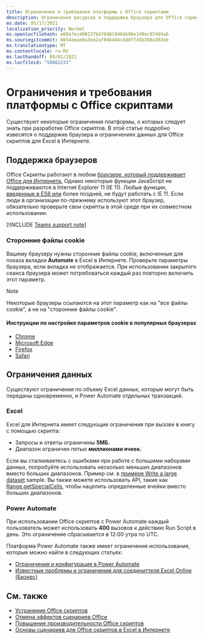 ```yaml
---
title: Ограничения и требования платформы с Office скриптами
description: Ограничения ресурсов и поддержка браузера для Office скриптов при Excel в Интернете
ms.date: 05/17/2021
localization_priority: Normal
ms.openlocfilehash: e60a7ecd00237bb704819d04b90e1d9ac974d4a6
ms.sourcegitcommit: 6654aeae8a3ee2af84b4d4c4d8ff45b360a303eb
ms.translationtype: MT
ms.contentlocale: ru-RU
ms.lasthandoff: 09/02/2021
ms.locfileid: "58862231"
---
```

# <a name="platform-limits-and-requirements-with-office-scripts"></a>Ограничения и требования платформы с Office скриптами

Существуют некоторые ограничения платформы, о которых следует знать при разработке Office скриптов. В этой статье подробно извесятся о поддержке браузера и ограничениях данных для Office скриптов для Excel в Интернете.

## <a name="browser-support"></a>Поддержка браузеров

Office Скрипты работают в любом [браузере, который поддерживает Office для Интернета.](https://support.microsoft.com/office/ad1303e0-a318-47aa-b409-d3a5eb44e452) Однако некоторые функции JavaScript не поддерживаются в Internet Explorer 11 (IE 11). Любые функции, [введенные в ES6 или](https://www.w3schools.com/Js/js_es6.asp) более поздней, не будут работать с IE 11. Если люди в организации по-прежнему используют этот браузер, обязательно проверьте свои скрипты в этой среде при их совместном использовании.

[!INCLUDE [Teams support note](../includes/teams-support-note.md)]

### <a name="third-party-cookies"></a>Сторонние файлы cookie

Вашему браузеру нужны сторонние файлы cookie, включенные для показа вкладки **Automate** в Excel в Интернете. Проверьте параметры браузера, если вкладка не отображается. При использовании закрытого сеанса браузера может потребоваться каждый раз повторно включить этот параметр.

> [!NOTE]
> Некоторые браузеры ссылаются на этот параметр как на "все файлы cookie", а не на "сторонние файлы cookie".

#### <a name="instructions-for-adjusting-cookie-settings-in-popular-browsers"></a>Инструкции по настройке параметров cookie в популярных браузерах

- [Chrome](https://support.google.com/chrome/answer/95647)
- [Microsoft Edge](https://support.microsoft.com/microsoft-edge/597f04f2-c0ce-f08c-7c2b-541086362bd2)
- [Firefox](https://support.mozilla.org/kb/disable-third-party-cookies)
- [Safari](https://support.apple.com/guide/safari/manage-cookies-and-website-data-sfri11471/mac)

## <a name="data-limits"></a>Ограничения данных

Существуют ограничения по объему Excel данных, которые могут быть переданы одновременно, и Power Automate отдельных транзакций.

### <a name="excel"></a>Excel

Excel для Интернета имеет следующие ограничения при вызове в книгу с помощью скрипта:

- Запросы и ответы ограничены **5МБ.**
- Диапазон ограничен пятью **миллионами ячеек.**

Если вы сталкиваетесь с ошибками при работе с большими наборами данных, попробуйте использовать несколько меньших диапазонов вместо больших диапазонов. Пример см. в [примере Write a large dataset](../resources/samples/write-large-dataset.md) sample. Вы также можете использовать API, такие как [Range.getSpecialCells,](/javascript/api/office-scripts/excelscript/excelscript.range#getSpecialCells_cellType__cellValueType_) чтобы нацелить определенные ячейки вместо больших диапазонов.

### <a name="power-automate"></a>Power Automate

При использовании Office скриптов с Power Automate каждый пользователь может использовать **400** вызовов к действию Run Script в день. Это ограничение сбрасывается в 12:00 утра по UTC.

Платформа Power Automate также имеет ограничения использования, которые можно найти в следующих статьях:

- [Ограничения и конфигурация в Power Automate](/power-automate/limits-and-config)
- [Известные проблемы и ограничения для соединиттеля Excel Online (Бизнес)](/connectors/excelonlinebusiness/#known-issues-and-limitations)

## <a name="see-also"></a>См. также

- [Устранение Office скриптов](troubleshooting.md)
- [Отмена эффектов сценариев Office](undo.md)
- [Повышение производительности Office скриптов](../develop/web-client-performance.md)
- [Основы сценариев для Office скриптов в Excel в Интернете](../develop/scripting-fundamentals.md)
